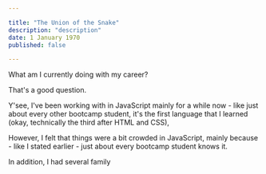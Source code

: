 ```yaml
---

title: "The Union of the Snake"
description: "description"
date: 1 January 1970
published: false

---
```


What am I currently doing with my career?

That's a good question.

Y'see, I've been working with in JavaScript mainly for a while now - like just about every other bootcamp student, it's the first language that I learned (okay, technically the third after HTML and CSS), 

However, I felt that things were a bit crowded in JavaScript, mainly because - like I stated earlier - just about every bootcamp student knows it. 

In addition, I had several family 